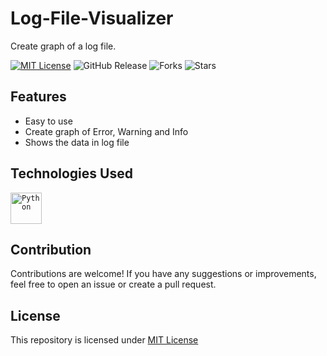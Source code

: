 # Log-File-Visualizer
Create graph of a log file.

[![MIT License](https://img.shields.io/badge/License-MIT-green.svg)](https://github.com/Harshit2012/Log-File-Visualizer?tab=MIT-1-ov-file#readme)
![GitHub Release](https://img.shields.io/github/v/release/harshit2012/Log-File-Visualizer)
![Forks](https://img.shields.io/github/forks/harshit2012/Log-File-Visualizer)
![Stars](https://img.shields.io/github/stars/harshit2012/Log-File-Visualizer)

## Features
- Easy to use
- Create graph of Error, Warning and Info
- Shows the data in log file

## Technologies Used
<code><img width="50" src="https://user-images.githubusercontent.com/25181517/183423507-c056a6f9-1ba8-4312-a350-19bcbc5a8697.png" alt="Python" title="Python"/></code>

## Contribution
Contributions are welcome! If you have any suggestions or improvements, feel free to open an issue or create a pull request.

## License
This repository is licensed under [MIT License](https://github.com/Harshit2012/Log-File-Visualizer#MIT-1-ov-file)
